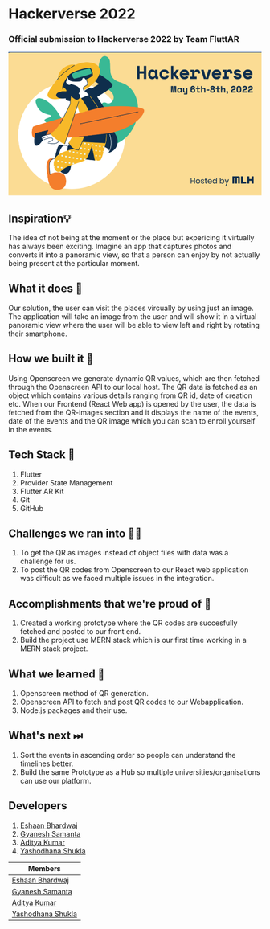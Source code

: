 # Hackerverse 2022
### Official submission to Hackerverse 2022 by Team FluttAR

![RU_Hacks](Repository-Assests/Cover.png) 

## Inspiration💡
The idea of not being at the moment or the place but expericing it virtually has always been exciting. Imagine an app that captures photos and converts it into a panoramic view, so that a person can enjoy by not actually being present at the particular moment.

## What it does 🧭

Our solution, the user can visit the places vircually by using just an image. The application will take an image from the user and will show it in a virtual panoramic view where the user will be able to view left and right by rotating their smartphone.

## How we built it 🔧
Using Openscreen we generate dynamic QR values, which are then fetched through the Openscreen API to our local host. The QR data is fetched as an object which contains various details ranging from QR id, date of creation etc. When our Frontend (React Web app) is opened by the user, the data is fetched from the QR-images section and it displays the name of the events, date of the events and the QR image which you can scan to enroll yourself in the events.  

## Tech Stack 🔨
1. Flutter
2. Provider State Management
3. Flutter AR Kit
4. Git
5. GitHub

## Challenges we ran into 🏃‍♂️

1. To get the QR as images instead of object files with data was a challenge for us.
2. To post the QR codes from Openscreen to our React web application was difficult as we faced multiple issues in the integration. 

## Accomplishments that we're proud of 🏅
1. Created a working prototype where the QR codes are succesfully fetched and posted to our front end. 
2. Build the project use MERN stack which is our first time working in a MERN stack project. 

## What we learned 🧠
1. Openscreen method of QR generation.
2. Openscreen API to fetch and post QR codes to our Webapplication.
3. Node.js packages and their use. 



## What's next ⏭

1. Sort the events in ascending order so people can understand the timelines better. 
2. Build the same Prototype as a Hub so multiple universities/organisations can use our platform. 

## Developers

1. [Eshaan Bhardwaj](https://github.com/Eshaan-B)
2. [Gyanesh Samanta](https://github.com/gyaneshsamanta)
3. [Aditya Kumar](https://github.com/ak8476)
4. [Yashodhana Shukla](https://github.com/Yashu6600)

| Members                                               |
| ----------------------------------------------------- |
| [Eshaan Bhardwaj](https://github.com/Eshaan-B)        |
| [Gyanesh Samanta](https://github.com/gyaneshsamanta)  |
| [Aditya Kumar](https://github.com/ak8476)             |
| [Yashodhana Shukla](https://github.com/Yashu6600)     |